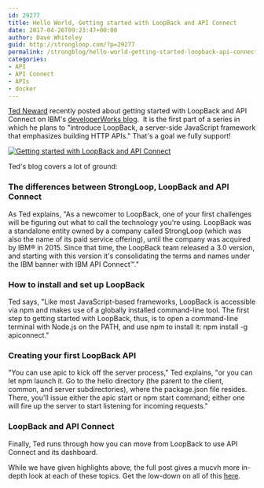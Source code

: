 ```yaml
---
id: 29277
title: Hello World, Getting started with LoopBack and API Connect
date: 2017-04-26T09:23:47+00:00
author: Dave Whiteley
guid: http://strongloop.com/?p=29277
permalink: /strongblog/hello-world-getting-started-loopback-api-connect/
categories: 
- API
- API Connect
- APIs
- docker
---
```


[Ted Neward](https://twitter.com/tedneward) recently posted about getting started with LoopBack and API Connect on IBM's 
[developerWorks blog](https://www.ibm.com/developerworks/library/wa-get-started-with-loopback-neward-1/index.html).  It is the first part of a series in which he plans to "introduce LoopBack, a server-side JavaScript framework that emphasizes building HTTP APIs." That's a goal we fully support!


[![Getting started with LoopBack and API Connect]({{site.url}}/blog-assets/2017/04/hello-world-300x228.png)]({{site.url}}/blog-assets/2017/04/hello-world-300x228.png)

Ted's blog covers a lot of ground:


<h3>The differences between StrongLoop, LoopBack and API Connect</h3>


As Ted explains, "As a newcomer to LoopBack, one of your first challenges will be figuring out what to call the technology you're using. LoopBack was a standalone entity owned by a company called StrongLoop (which was also the name of its paid service offering), until the company was acquired by IBM® in 2015. Since that time, the LoopBack team released a 3.0 version, and starting with this version it's consolidating the terms and names under the IBM banner with IBM API Connect™."


<h3>How to install and set up LoopBack</h3>


Ted says, "Like most JavaScript-based frameworks, LoopBack is accessible via npm and makes use of a globally installed command-line tool. The first step to getting started with LoopBack, thus, is to open a command-line terminal with Node.js on the PATH, and use npm to install it: 
npm install -g apiconnect."


<h3>Creating your first LoopBack API</h3>


"You can use apic to kick off the server process," Ted explains, "or you can let npm launch it. Go to the hello directory (the parent to the client, common, and server subdirectories), where the package.json file resides. There, you'll issue either the 
apic start or 
npm start command; either one will fire up the server to start listening for incoming requests."


<h3>LoopBack and API Connect</h3>


Finally, Ted runs through how you can move from LoopBack to use API Connect and its dashboard.

While we have given highlights above, the full post gives a mucvh more in-depth look at each of these topics. Get the low-down on all of this 
[here](https://www.ibm.com/developerworks/library/wa-get-started-with-loopback-neward-1/index.html).

 